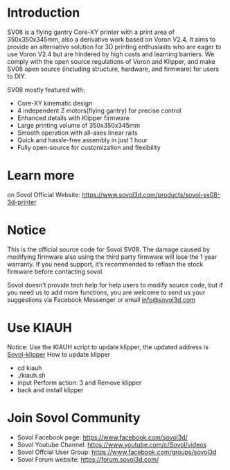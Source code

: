 # Introduction

SV08 is a flying gantry Core-XY printer with a print area of 350x350x345mm, also a derivative work based on Voron V2.4. 
It aims to provide an alternative solution for 3D printing enthusiasts who are eager to use Voron V2.4 but are hindered by high costs and learning barriers.
We comply with the open source regulations of Voron and Klipper, and make SV08 open source (including structure, hardware, and firmware) for users to DIY.

SV08 mostly featured with:
- Core-XY kinematic design
- 4 independent Z motors(flying gantry) for precise control
- Enhanced details with Klipper firmware
- Large printing volume of 350x350x345mm
- Smooth operation with all-axes linear rails
- Quick and hassle-free assembly in just 1 hour
- Fully open-source for customization and flexibility

# Learn more

on Sovol Official Website: https://www.sovol3d.com/products/sovol-sv08-3d-printer

# Notice

This is the official source code for Sovol SV08. The damage caused by modifying firmware also using the third party firmware will lose the 1 year warranty. If you need support, it’s recommended to reflash the stock firmware before contacting sovol.

Sovol doesn’t provide tech help for help users to modify source code, but if you need us to add more functions, you are welcome to send us your suggestions via Facebook Messenger or email 
info@sovol3d.com

# Use KIAUH

Notice: Use the KIAUH script to update klipper, the updated address is [Sovol-klipper](https://github.com/Sovol3d/klipper)
How to update klipper
- cd kiauh
- ./kiauh.sh
- input Perform action: 3 and Remove klipper
- back and install klipper
  
# Join Sovol Community

- Sovol Facebook page: https://www.facebook.com/sovol3d/
- Sovol Youtube Channel: https://www.youtube.com/c/Sovol/videos
- Sovol Offcial User Group: https://www.facebook.com/groups/sovol3d
- Sovol Forum website: https://forum.sovol3d.com/


